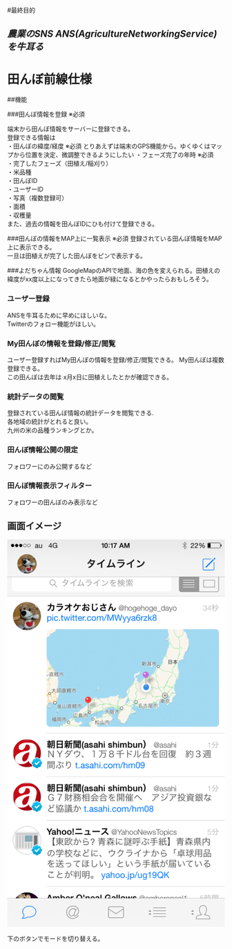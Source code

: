 #最終目的

## *農業のSNS ANS(AgricultureNetworkingService)を牛耳る*

# 田んぼ前線仕様

##機能

###田んぼ情報を登録 ※必須

端末から田んぼ情報をサーバーに登録できる。  
登録できる情報は  
・田んぼの緯度/経度  ※必須  とりあえずは端末のGPS機能から。ゆくゆくはマップから位置を決定、微調整できるようにしたい
・フェーズ完了の年時 ※必須  
・完了したフェーズ（田植え/稲刈り）  
・米品種  
・田んぼID  
・ユーザーID  
・写真（複数登録可）  
・面積  
・収穫量  
また、過去の情報を田んぼIDにひも付けて登録できる。

###田んぼの情報をMAP上に一覧表示 ※必須
登録されている田んぼ情報をMAP上に表示できる。  
一旦は田植えが完了した田んぼをピンで表示する。

###よだちゃん情報
GoogleMapのAPIで地面、海の色を変えられる。田植えの緯度がxx度以上になってきたら地面が緑になるとかやったらおもしろそう。

### ユーザー登録
ANSを牛耳るために早めにほしいな。  
Twitterのフォロー機能がほしい。

### My田んぼの情報を登録/修正/閲覧
ユーザー登録すればMy田んぼの情報を登録/修正/閲覧できる。
My田んぼは複数登録できる。  
この田んぼは去年は x月x日に田植えしたとかが確認できる。

### 統計データの閲覧
登録されている田んぼ情報の統計データを閲覧できる.    
各地域の統計がとれると良い。  
九州の米の品種ランキングとか。  

### 田んぼ情報公開の限定
フォロワーにのみ公開するなど

### 田んぼ情報表示フィルター
フォロワーの田んぼのみ表示など

## 画面イメージ
![](TOP.PNG)

下のボタンでモードを切り替える。
